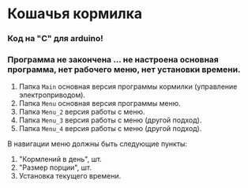 # Кошачья кормилка 

### Код на "С" для arduino!
### Программа не закончена ... не настроена основная программа, нет рабочего меню, нет установки времени.

1. Папка `Main` основная версия программы кормилки (управление электроприводом).
2. Папка `Menu` основная версия программы меню.
3. Папка `Menu_2` версия работы с меню.
4. Папка `Menu_3` версия работы с меню (другой подход).
5. Папка `Menu_4` версия работы с меню (другой подход).

В навигации меню должны быть следующие пункты:
1. "Кормлений в день", шт.
2. "Размер порции", шт.
3. Установка текущего времени.

